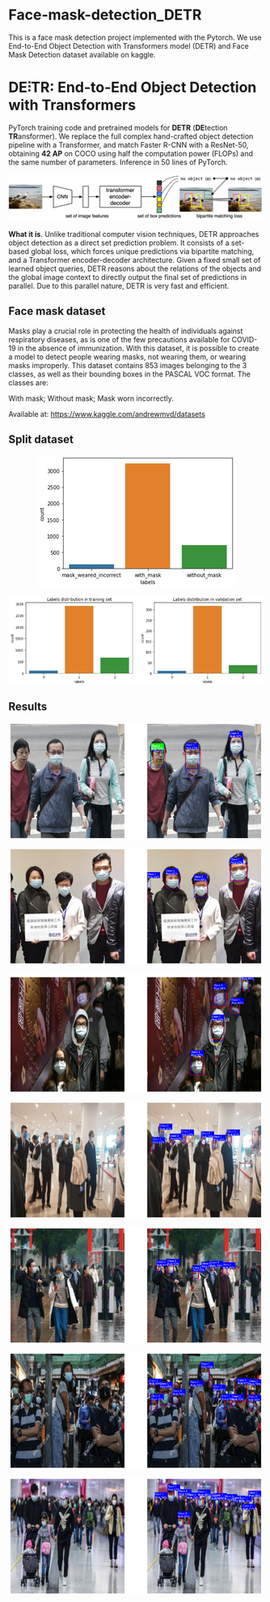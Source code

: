 # Face-mask-detection_DETR
This is a face mask detection project implemented with the Pytorch. We use  End-to-End Object Detection with Transformers model (DETR) and Face Mask Detection dataset available on kaggle.

**DE⫶TR**: End-to-End Object Detection with Transformers
========

PyTorch training code and pretrained models for **DETR** (**DE**tection **TR**ansformer).
We replace the full complex hand-crafted object detection pipeline with a Transformer, and match Faster R-CNN with a ResNet-50, obtaining **42 AP** on COCO using half the computation power (FLOPs) and the same number of parameters. Inference in 50 lines of PyTorch.

![DETR](https://github.com/facebookresearch/detr/raw/main/.github/DETR.png)

**What it is**. Unlike traditional computer vision techniques, DETR approaches object detection as a direct set prediction problem. It consists of a set-based global loss, which forces unique predictions via bipartite matching, and a Transformer encoder-decoder architecture. 
Given a fixed small set of learned object queries, DETR reasons about the relations of the objects and the global image context to directly output the final set of predictions in parallel. Due to this parallel nature, DETR is very fast and efficient.

## Face mask dataset

Masks play a crucial role in protecting the health of individuals against respiratory diseases, as is one of the few precautions available for COVID-19 in the absence of immunization. With this dataset, it is possible to create a model to detect people wearing masks, not wearing them, or wearing masks improperly.
This dataset contains 853 images belonging to the 3 classes, as well as their bounding boxes in the PASCAL VOC format.
The classes are:

With mask;
Without mask;
Mask worn incorrectly.

Available at: https://www.kaggle.com/andrewmvd/datasets

## Split dataset
<p align="center">
<a href="https://github.com/mo26-web/Face-mask-detection_DETR/blob/main/images/labeld.png"><img src="https://github.com/mo26-web/Face-mask-detection_DETR/blob/main/images/labeld.png" align="center"></a>
</p>
<p align="center">
<a href="https://github.com/mo26-web/Face-mask-detection_DETR/blob/main/images/labeld2.png"><img src="https://github.com/mo26-web/Face-mask-detection_DETR/blob/main/images/labeld2.png" align="center"></a>
</p>

## Results

<p align="center">
<a href="https://github.com/mo26-web/Face-mask-detection_DETR/blob/main/images/22.png"><img src="https://github.com/mo26-web/Face-mask-detection_DETR/blob/main/images/22.png" align="center"></a>
</p>

<p align="center">
<a href="https://github.com/mo26-web/Face-mask-detection_DETR/blob/main/images/26.png"><img src="https://github.com/mo26-web/Face-mask-detection_DETR/blob/main/images/26.png" align="center"></a>
</p>

<p align="center">
<a href="https://github.com/mo26-web/Face-mask-detection_DETR/blob/main/images/30.png"><img src="https://github.com/mo26-web/Face-mask-detection_DETR/blob/main/images/30.png" align="center"></a>
</p>

<p align="center">
<a href="https://github.com/mo26-web/Face-mask-detection_DETR/blob/main/images/8.png"><img src="https://github.com/mo26-web/Face-mask-detection_DETR/blob/main/images/8.png" align="center"></a>
</p>

<p align="center">
<a href="https://github.com/mo26-web/Face-mask-detection_DETR/blob/main/images/14.png"><img src="https://github.com/mo26-web/Face-mask-detection_DETR/blob/main/images/14.png" align="center"></a>
</p>

<p align="center">
<a href="https://github.com/mo26-web/Face-mask-detection_DETR/blob/main/images/7.png"><img src="https://github.com/mo26-web/Face-mask-detection_DETR/blob/main/images/7.png" align="center"></a>
</p>

<p align="center">
<a href="https://github.com/mo26-web/Face-mask-detection_DETR/blob/main/images/17.png"><img src="https://github.com/mo26-web/Face-mask-detection_DETR/blob/main/images/17.png" align="center"></a>
</p>






